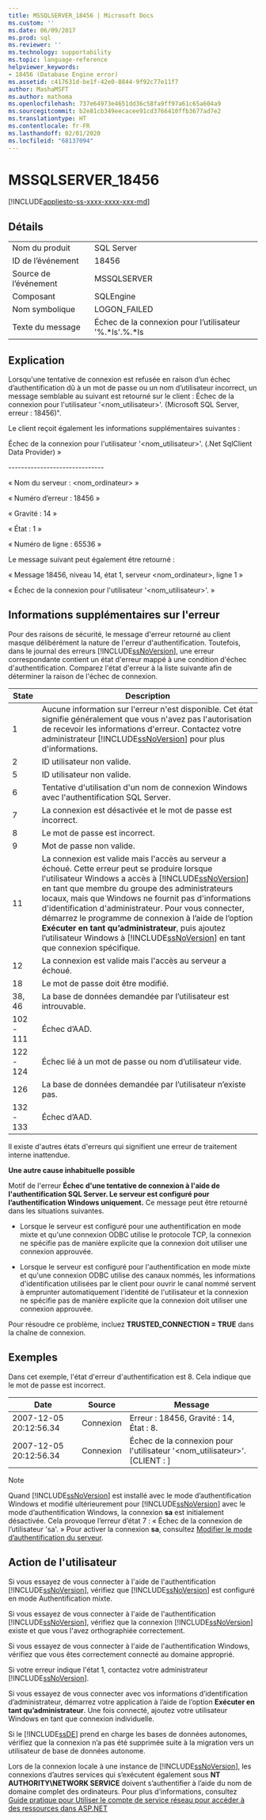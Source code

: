 ```yaml
---
title: MSSQLSERVER_18456 | Microsoft Docs
ms.custom: ''
ms.date: 06/09/2017
ms.prod: sql
ms.reviewer: ''
ms.technology: supportability
ms.topic: language-reference
helpviewer_keywords:
- 18456 (Database Engine error)
ms.assetid: c417631d-be1f-42e0-8844-9f92c77e11f7
author: MashaMSFT
ms.author: mathoma
ms.openlocfilehash: 737e64973e4651dd36c58fa9ff97a61c65a604a9
ms.sourcegitcommit: b2e81cb349eecacee91cd3766410ffb3677ad7e2
ms.translationtype: HT
ms.contentlocale: fr-FR
ms.lasthandoff: 02/01/2020
ms.locfileid: "68137094"
---
```

# <a name="mssqlserver_18456"></a>MSSQLSERVER_18456
[!INCLUDE[appliesto-ss-xxxx-xxxx-xxx-md](../../includes/appliesto-ss-xxxx-xxxx-xxx-md.md)]
  
## <a name="details"></a>Détails  
  
|||  
|-|-|  
|Nom du produit|SQL Server|  
|ID de l’événement|18456|  
|Source de l’événement|MSSQLSERVER|  
|Composant|SQLEngine|  
|Nom symbolique|LOGON_FAILED|  
|Texte du message|Échec de la connexion pour l’utilisateur '%.*ls'.%.\*ls|  
  
## <a name="explanation"></a>Explication  
Lorsqu'une tentative de connexion est refusée en raison d’un échec d’authentification dû à un mot de passe ou un nom d’utilisateur incorrect, un message semblable au suivant est retourné sur le client :  Échec de la connexion pour l'utilisateur '<nom_utilisateur>'. (Microsoft SQL Server, erreur : 18456)".  
  
Le client reçoit également les informations supplémentaires suivantes :  
  
Échec de la connexion pour l'utilisateur '<nom_utilisateur>'. (.Net SqlClient Data Provider) »  
  
-----------------------------\-  
  
« Nom du serveur : <nom_ordinateur> »  
  
« Numéro d’erreur : 18456 »  
  
« Gravité : 14 »  
  
« État : 1 »  
  
« Numéro de ligne : 65536 »  
  
Le message suivant peut également être retourné :  
  
« Message 18456, niveau 14, état 1, serveur <nom_ordinateur>, ligne 1 »  
  
« Échec de la connexion pour l'utilisateur '<nom_utilisateur>'. »  
  
## <a name="additional-error-information"></a>Informations supplémentaires sur l'erreur  
Pour des raisons de sécurité, le message d'erreur retourné au client masque délibérément la nature de l'erreur d'authentification. Toutefois, dans le journal des erreurs [!INCLUDE[ssNoVersion](../../includes/ssnoversion-md.md)], une erreur correspondante contient un état d'erreur mappé à une condition d'échec d'authentification. Comparez l'état d'erreur à la liste suivante afin de déterminer la raison de l'échec de connexion.  
  
|State|Description|  
|---------|---------------|  
|1|Aucune information sur l'erreur n'est disponible. Cet état signifie généralement que vous n'avez pas l'autorisation de recevoir les informations d'erreur. Contactez votre administrateur [!INCLUDE[ssNoVersion](../../includes/ssnoversion-md.md)] pour plus d'informations.|  
|2|ID utilisateur non valide.|  
|5|ID utilisateur non valide.|  
|6|Tentative d'utilisation d'un nom de connexion Windows avec l'authentification SQL Server.|  
|7|La connexion est désactivée et le mot de passe est incorrect.|  
|8|Le mot de passe est incorrect.|  
|9|Mot de passe non valide.|  
|11|La connexion est valide mais l'accès au serveur a échoué. Cette erreur peut se produire lorsque l'utilisateur Windows a accès à [!INCLUDE[ssNoVersion](../../includes/ssnoversion-md.md)] en tant que membre du groupe des administrateurs locaux, mais que Windows ne fournit pas d'informations d'identification d'administrateur. Pour vous connecter, démarrez le programme de connexion à l’aide de l’option **Exécuter en tant qu’administrateur**, puis ajoutez l’utilisateur Windows à [!INCLUDE[ssNoVersion](../../includes/ssnoversion-md.md)] en tant que connexion spécifique.|  
|12|La connexion est valide mais l'accès au serveur a échoué.|  
|18|Le mot de passe doit être modifié.|  
|38, 46|La base de données demandée par l’utilisateur est introuvable.|
|102 - 111|Échec d’AAD.|
|122 - 124|Échec lié à un mot de passe ou nom d’utilisateur vide.|
|126|La base de données demandée par l’utilisateur n’existe pas.|
|132 - 133|Échec d’AAD.|
  
Il existe d'autres états d'erreurs qui signifient une erreur de traitement interne inattendue.  
  
**Une autre cause inhabituelle possible**  
  
Motif de l'erreur **Échec d'une tentative de connexion à l'aide de l'authentification SQL Server. Le serveur est configuré pour l’authentification Windows uniquement.** Ce message peut être retourné dans les situations suivantes.  
  
-   Lorsque le serveur est configuré pour une authentification en mode mixte et qu'une connexion ODBC utilise le protocole TCP, la connexion ne spécifie pas de manière explicite que la connexion doit utiliser une connexion approuvée.  
  
-   Lorsque le serveur est configuré pour l'authentification en mode mixte et qu'une connexion ODBC utilise des canaux nommés, les informations d'identification utilisées par le client pour ouvrir le canal nommé servent à emprunter automatiquement l'identité de l'utilisateur et la connexion ne spécifie pas de manière explicite que la connexion doit utiliser une connexion approuvée.  
  
Pour résoudre ce problème, incluez **TRUSTED_CONNECTION = TRUE** dans la chaîne de connexion.  
  
## <a name="examples"></a>Exemples  
Dans cet exemple, l'état d'erreur d'authentification est 8. Cela indique que le mot de passe est incorrect.  
  
|Date|Source|Message|  
|--------|----------|-----------|  
|2007-12-05 20:12:56.34|Connexion|Erreur : 18456, Gravité : 14, État : 8.|  
|2007-12-05 20:12:56.34|Connexion|Échec de la connexion pour l'utilisateur '<nom_utilisateur>'. [CLIENT : <ip address>]|  
  
> [!NOTE]  
> Quand [!INCLUDE[ssNoVersion](../../includes/ssnoversion-md.md)] est installé avec le mode d’authentification Windows et modifié ultérieurement pour [!INCLUDE[ssNoVersion](../../includes/ssnoversion-md.md)] avec le mode d’authentification Windows, la connexion **sa** est initialement désactivée. Cela provoque l’erreur d’état 7 : « Échec de la connexion de l’utilisateur 'sa'. » Pour activer la connexion **sa**, consultez [Modifier le mode d’authentification du serveur](~/database-engine/configure-windows/change-server-authentication-mode.md).  
  
## <a name="user-action"></a>Action de l'utilisateur  
Si vous essayez de vous connecter à l'aide de l'authentification [!INCLUDE[ssNoVersion](../../includes/ssnoversion-md.md)], vérifiez que [!INCLUDE[ssNoVersion](../../includes/ssnoversion-md.md)] est configuré en mode Authentification mixte.  
  
Si vous essayez de vous connecter à l'aide de l'authentification [!INCLUDE[ssNoVersion](../../includes/ssnoversion-md.md)], vérifiez que la connexion [!INCLUDE[ssNoVersion](../../includes/ssnoversion-md.md)] existe et que vous l'avez orthographiée correctement.  
  
Si vous essayez de vous connecter à l'aide de l'authentification Windows, vérifiez que vous êtes correctement connecté au domaine approprié.  
  
Si votre erreur indique l'état 1, contactez votre administrateur [!INCLUDE[ssNoVersion](../../includes/ssnoversion-md.md)].  
  
Si vous essayez de vous connecter avec vos informations d’identification d’administrateur, démarrez votre application à l’aide de l’option **Exécuter en tant qu’administrateur**. Une fois connecté, ajoutez votre utilisateur Windows en tant que connexion individuelle.  
  
Si le [!INCLUDE[ssDE](../../includes/ssde-md.md)] prend en charge les bases de données autonomes, vérifiez que la connexion n’a pas été supprimée suite à la migration vers un utilisateur de base de données autonome.  
  
Lors de la connexion locale à une instance de [!INCLUDE[ssNoVersion](../../includes/ssnoversion-md.md)], les connexions d’autres services qui s’exécutent également sous **NT AUTHORITY\NETWORK SERVICE** doivent s’authentifier à l’aide du nom de domaine complet des ordinateurs. Pour plus d’informations, consultez [Guide pratique pour Utiliser le compte de service réseau pour accéder à des ressources dans ASP.NET](https://msdn.microsoft.com/library/ff647402.aspx)  
  
